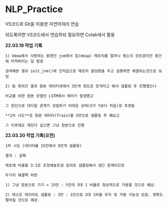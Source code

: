 # NLP_Practice

VS코드와 Git을 이용한 자연어처리 연습

되도록이면 VS코드에서 연습하되 필요하면 Colab에서 활용

**22.03.19 작업 기록**

    1) kkma에서 사용하는 환경인 jvm에서 힙(Heap) 메모리를 얼마나 줬는지 모르겠지만 중간에 터져버리는 일 발생 

    검색해본 결과 init_jvm()에 인자값으로 메모리 할당량을 주고 실행하면 해결되는것으로 보임

    2) 팀 회의간 결과 원본 데이터셋에서 3만개 정도로 쪼개자고 해서 샘플링 후 진행했으나

    비교를 위한 원본 모델인 LSTM에서 에러가 발생했고

    그 원인으로 대다일 관계가 성립하기 어려운 상태(X가 Y보다 적음)로 추정됨

    **1차 시도**로 원본 데이터(Train)를 5만으로 샘플링 후 해보고

    그 이후에도 깨진다 싶으면 그냥 원본으로 진행


**22.03.20 작업 기록(오전)**

    1차 시도 (데이터를 15만에서 5만개 샘플링)

    결과 : 실패

    애초에 비율을 3:1로 조정해놓은걸 임의로 샘플링해서 생긴 문제이므로

    두가지 해결책 마련

    1) 그냥 원본으로 가기 = 15만 : 5만의 3대 1 비율로 정상적으로 가동할 것으로 예상.

    2) 테스트 데이터도 샘플링 : 3만 : 1만으로 3대 1비율 유지 및 가동 가능성 있음. 정확도 떨어질 것으로 예상.